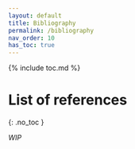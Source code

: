 ```yaml
---
layout: default
title: Bibliography
permalink: /bibliography
nav_order: 10
has_toc: true
---
```


{% include toc.md %}

# List of references
{: .no_toc }

_WIP_